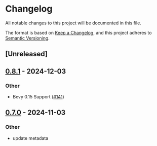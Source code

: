 # Changelog

All notable changes to this project will be documented in this file.

The format is based on [Keep a Changelog](https://keepachangelog.com/en/1.0.0/),
and this project adheres to [Semantic Versioning](https://semver.org/spec/v2.0.0.html).

## [Unreleased]

## [0.8.1](https://github.com/makspll/bevy_mod_scripting/compare/bevy_mod_scripting_rhai_derive-v0.8.0-alpha.2...bevy_mod_scripting_rhai_derive-v0.8.1) - 2024-12-03

### Other

- Bevy 0.15 Support ([#141](https://github.com/makspll/bevy_mod_scripting/pull/141))

## [0.7.0](https://github.com/makspll/bevy_mod_scripting/compare/bevy_mod_scripting_rhai_derive-v0.6.0...bevy_mod_scripting_rhai_derive-v0.7.0) - 2024-11-03

### Other

- update metadata
